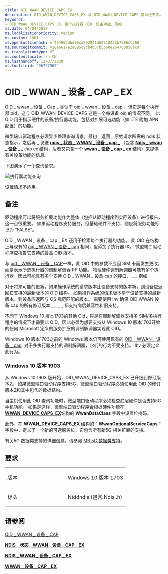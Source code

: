 ```yaml
---
title: OID_WWAN_DEVICE_CAPS_EX
description: OID_WWAN_DEVICE_CAPS_EX 与 OID_WWAN_DEVICE_CAPS 类似但不同。
keywords:
- OID_WWAN_DEVICE_CAPS_EX，每个执行器 OID，设备功能，例如
ms.date: 04/04/2019
ms.localizationpriority: medium
ms.custom: 19H1
ms.openlocfilehash: ef40490cdbd96ca892841d69510425b7586cb260
ms.sourcegitcommit: 418e6617e2a695c9cb4b37b5b60e264760858acd
ms.translationtype: MT
ms.contentlocale: zh-CN
ms.lasthandoff: 12/07/2020
ms.locfileid: "96797967"
---
```

# <a name="oid_wwan_device_caps_ex"></a>OID \_ WWAN \_ 设备 \_ CAP \_ EX


OID \_ wwan \_ 设备 \_ Cap \_ 类似于 [oid \_ wwan \_ 设备 \_ cap](oid-wwan-device-caps.md) ，但它是每个执行器 oid，这与 OID_WWAN_DEVICE_CAPS 这是一个每设备 oid 的情况不同。 此 OID 用于指示硬件的设备/执行器功能，包括对扩展可选功能（如 LTE 附加 APN 配置）的功能。

微型端口驱动程序必须异步处理查询请求，最初 \_ 返回 \_ 原始请求所需的 ndis 状态指示，之后再 \_ 发送 [**ndis \_ 状态 \_ WWAN \_ 设备 \_ cap \_**](./ndis-status-wwan-device-caps-ex.md) （包含 [**Ndis \_ wwan \_ 设备 \_ \_**](/windows-hardware/drivers/ddi/ndiswwan/ns-ndiswwan-_ndis_wwan_device_caps_ex) cap ex 结构，后者又包含一个 [**wwan \_ 设备 \_ cap \_ ex**](/windows-hardware/drivers/ddi/wwan/ns-wwan-_wwan_device_caps_ex) 结构）来提供有关设备功能的信息。

下图演示了一个查询请求。

![执行器功能查询](images/multi-SIM_6_executorCapabilityQuery.png)

设置请求不适用。

<a name="remarks"></a>备注
-------

驱动程序可以将服务扩展功能作为整体（包括从驱动程序到实际设备）进行报告，这一点很重要。 如果驱动程序支持服务，但基础硬件不支持，则应将服务功能标记为 "FALSE"。

OID \_ WWAN \_ 设备 \_ cap \_ EX 还用于检索每个执行器的功能。 此 OID 在结构上与现有的 [oid \_ WWAN \_ 设备 \_ cap](oid-wwan-device-caps.md) 相同，但添加了执行器 **ID**。 微型端口驱动程序应报告它支持的最高 OID 版本。

与 [oid \_ WWAN \_ 设备 \_ CAP](oid-wwan-device-caps.md)一样，此 OID 中的参数不应因 SIM 卡而发生更改，而是表示所选执行器的调制解调器 RF 功能。 物理硬件调制解调器可能有多个执行器，因此可能具有多个支持 OID \_ WWAN \_ 设备 cap 的接口， \_ \_ 例如

对于将来可能的更新，如果操作系统的请求版本比设备支持的版本新，则设备应返回它支持的最新版本的 OID 结构。 如果操作系统的请求版本早于设备支持的最新版本，则设备应返回与 OS 规范匹配的版本。 需要使用 Ihv 确保 OID WWAN 设备 cap 的所有修订版本 \_ \_ \_ \_ 都支持向后兼容性和旧支持。

不同于 Windows 10 版本1703的其他 Oid，只是在调制解调器支持多 SIM/多执行程序的情况下才需要此 OID，因此必须为想要支持从 Windows 10 版本1703开始的任何 Microsoft 定义的服务扩展的调制解调器实现此 OID。

Windows 10 版本1703之前的 Windows 版本仍可使用现有的 [OID \_ WWAN \_ 设备 \_ cap](oid-wwan-device-caps.md); 对于多执行器支持的调制解调器，它们的行为不受支持。 Ihv 必须定义此行为。

### <a name="windows-10-version-1903"></a>Windows 10 版本 1903

从 Windows 10 1903 版开始，OID_WWAN_DEVICE_CAPS_EX 已升级到修订版本2。 如果微型端口驱动程序支持5G，微型端口驱动程序必须使用此 OID 的修订版本2和其中包含的数据结构。

当主机使用此 OID 查询功能时，微型端口驱动程序必须检查底层硬件是否支持5G 手机功能。 如果是这样，微型端口驱动程序会根据硬件功能在 [**WWAN_DEVICE_CAPS_EX**](/windows-hardware/drivers/ddi/wwan/ns-wwan-_wwan_device_caps_ex)结构的 **WwanDataClass** 字段中设置位掩码。

此外，在 **WWAN_DEVICE_CAPS_EX** 结构的 " **WwanOptionalServiceCaps** " 字段中，定义了一个新的可选服务位，它包含所有新5G 相关扩展的支持。

有关5G 数据类支持的详细信息，请参阅 [MB 5G 数据类支持](mb-5g-data-class-support.md)。

<a name="requirements"></a>要求
------------

<table>
<colgroup>
<col width="50%" />
<col width="50%" />
</colgroup>
<tbody>
<tr class="odd">
<td><p>版本</p></td>
<td><p>Windows 10 版本 1703</p></td>
</tr>
<tr class="even">
<td><p>标头</p></td>
<td>Ntddndis (包含 Ndis .h) </td>
</tr>
</tbody>
</table>

## <a name="see-also"></a>请参阅


[OID \_ WWAN \_ 设备 \_ CAP](oid-wwan-device-caps.md)

[**NDIS \_ 状态 \_ WWAN \_ 设备 \_ CAP \_ EX**](./ndis-status-wwan-device-caps-ex.md)

[**NDIS \_ WWAN \_ 设备 \_ CAP \_ EX**](/windows-hardware/drivers/ddi/ndiswwan/ns-ndiswwan-_ndis_wwan_device_caps_ex)

[**WWAN \_ 设备 \_ CAP \_ EX**](/windows-hardware/drivers/ddi/wwan/ns-wwan-_wwan_device_caps_ex)
